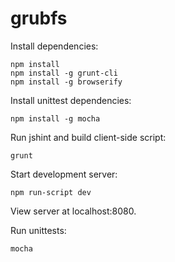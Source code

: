 grubfs
======

Install dependencies:

```
npm install
npm install -g grunt-cli
npm install -g browserify
```

Install unittest dependencies:
```
npm install -g mocha
```


Run jshint and build client-side script:

```
grunt
```

Start development server:

```
npm run-script dev
```

View server at localhost:8080.

Run unittests:

```
mocha
```
